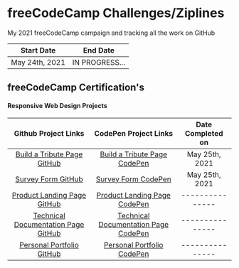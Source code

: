 # freeCodeCamp Challenges/Ziplines

My 2021 freeCodeCamp campaign and tracking all the work on GitHub

|   Start Date   |    End Date    |
| :------------: | :------------: |
| May 24th, 2021 | IN PROGRESS... |

## freeCodeCamp Certification's

#### Responsive Web Design Projects

|                                                    Github Project Links                                                     |                             CodePen Project Links                              | Date Completed on |
| :-------------------------------------------------------------------------------------------------------------------------: | :----------------------------------------------------------------------------: | :---------------: |
| [Build a Tribute Page GitHub](https://github.com/IAmAlexJohnson/freeCodeCamp2021/tree/main/responsiveWebDesign/tributePage) | [Build a Tribute Page CodePen](https://codepen.io/IAmAlexJohnson/full/dyvRWmR) |  May 25th, 2021   |
|                                                   [Survey Form GitHub]()                                                    |     [Survey Form CodePen](https://codepen.io/IAmAlexJohnson/full/ExWXpow)      |  May 25th, 2021   |
|                                               [Product Landing Page GitHub]()                                               | [Product Landing Page CodePen](https://codepen.io/IAmAlexJohnson/full/NWpvrgQ) |  ---------------  |
|                                           [Technical Documentation Page GitHub]()                                           |                    [Technical Documentation Page CodePen]()                    |  ---------------  |
|                                                [Personal Portfolio GitHub]()                                                |                         [Personal Portfolio CodePen]()                         |  ---------------  |
